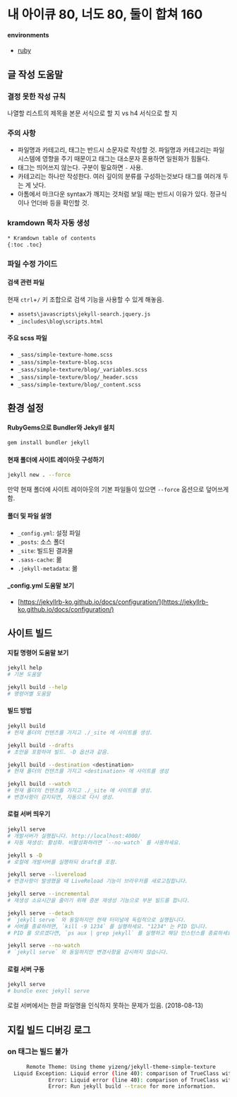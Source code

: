 # 내 아이큐 80, 너도 80, 둘이 합쳐 160

#### environments

- [ruby](https://www.ruby-lang.org/ko/)

## 글 작성 도움말

### 결정 못한 작성 규칙

나열할 리스트의 제목을 본문 서식으로 할 지 vs h4 서식으로 할 지

### 주의 사항

- 파일명과 카테고리, 태그는 반드시 소문자로 작성할 것. 파일명과 카테고리는 파일 시스템에 영향을 주기 때문이고 태그는 대소문자 혼용하면 일원화가 힘들다.
- 태그는 띄어쓰지 않는다. 구분이 필요하면 `-` 사용.
- 카테고리는 하나만 작성한다. 여러 깊이의 분류를 구성하는것보다 태그를 여러개 두는 게 낫다.
- 아톰에서 마크다운 syntax가 깨지는 것처럼 보일 때는 반드시 이유가 있다. 정규식이나 언더바 등을 확인할 것.

### kramdown 목차 자동 생성

```html
* Kramdown table of contents
{:toc .toc}
```

### 파일 수정 가이드

#### 검색 관련 파일

현재 `ctrl`+`/` 키 조합으로 검색 기능을 사용할 수 있게 해놓음.

- `assets\javascripts\jekyll-search.jquery.js`
- `_includes\blog\scripts.html`

#### 주요 scss 파일

- `_sass/simple-texture-home.scss`
- `_sass/simple-texture-blog.scss`
- `_sass/simple-texture/blog/_variables.scss`
- `_sass/simple-texture/blog/_header.scss`
- `_sass/simple-texture/blog/_content.scss`

## 환경 설정

#### RubyGems으로 Bundler와 Jekyll 설치

```bash
gem install bundler jekyll
```

#### 현재 폴더에 사이트 레이아웃 구성하기

```bash
jekyll new . --force
```

만약 현재 폴더에 사이트 레이아웃의 기본 파일들이 있으면 `--force` 옵션으로 덮어쓰게 함.

#### 폴더 및 파일 설명

- `_config.yml`: 설정 파일
- `_posts`: 소스 폴더
- `_site`: 빌드된 결과물
- `.sass-cache`: 몲
- `.jekyll-metadata`: 몲

#### \_config.yml 도움말 보기

- [https://jekyllrb-ko.github.io/docs/configuration/](https://jekyllrb-ko.github.io/docs/configuration/)

## 사이트 빌드

#### 지킬 명령어 도움말 보기

```bash
jekyll help
# 기본 도움말

jekyll build --help
# 명령어별 도움말
```

#### 빌드 방법

```bash
jekyll build
# 현재 폴더의 컨텐츠를 가지고 ./_site 에 사이트를 생성.

jekyll build --drafts
# 초안을 포함하여 빌드. -D 옵션과 같음.

jekyll build --destination <destination>
# 현재 폴더의 컨텐츠를 가지고 <destination> 에 사이트를 생성

jekyll build --watch
# 현재 폴더의 컨텐츠를 가지고 ./_site 에 사이트를 생성.
# 변경사항이 감지되면, 자동으로 다시 생성.
```

#### 로컬 서버 띄우기

```bash
jekyll serve
# 개발서버가 실행됩니다. http://localhost:4000/
# 자동 재생성: 활성화. 비활성화하려면 `--no-watch` 를 사용하세요.

jekyll s -D
# 로컬에 개발서버를 실행하되 draft를 포함.

jekyll serve --livereload
# 변경사항이 발생했을 때 LiveReload 기능이 브라우저를 새로고침합니다.

jekyll serve --incremental
# 재생성 소요시간을 줄이기 위해 증분 재생성 기능으로 부분 빌드를 합니다.

jekyll serve --detach
# `jekyll serve` 와 동일하지만 현재 터미널에 독립적으로 실행됩니다.
# 서버를 종료하려면, `kill -9 1234` 를 실행하세요. "1234" 는 PID 입니다.
# PID 를 모르겠다면, `ps aux | grep jekyll` 를 실행하고 해당 인스턴스를 종료하세요

jekyll serve --no-watch
# `jekyll serve` 와 동일하지만 변경사항을 감시하지 않습니다.
```

#### 로컬 서버 구동

```bash
jekyll serve
# bundle exec jekyll serve
```

로컬 서버에서는 한글 파일명을 인식하지 못하는 문제가 있음. (2018-08-13)

## 지킬 빌드 디버깅 로그

### on 태그는 빌드 불가

```bash
      Remote Theme: Using theme yizeng/jekyll-theme-simple-texture
  Liquid Exception: Liquid error (line 40): comparison of TrueClass with String failed in /_layouts/post.html
             Error: Liquid error (line 40): comparison of TrueClass with String failed
             Error: Run jekyll build --trace for more information.
```
